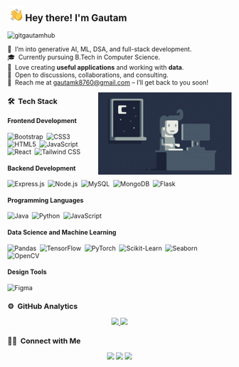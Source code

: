 <!-- ![Gautam Kumar Banner](https://raw.githubusercontent.com/gitgautamhub/gitgautamhub/master/assets/Gautam%20Kumar%20Banner.jpg) -->

<img alt="Wave" src="https://raw.githubusercontent.com/AVS1508/AVS1508/master/assets/Hand%20Wave.gif" width='40' align="left"/><h2>Hey there! I'm Gautam</h2>
<p align="left"> <img src="https://komarev.com/ghpvc/?username=gitgautamhub&label=Profile%20views&color=0e75b6&style=flat" alt="gitgautamhub" /> </p>

<!--### 👨🏻‍💻 &nbsp;About Me -->

🌟 &nbsp;I’m into generative AI, ML, DSA, and full-stack development.\
🎓 &nbsp;Currently pursuing B.Tech in Computer Science.\
🌱 &nbsp;Love creating **useful applications** and working with **data**.\
🤝 &nbsp;Open to discussions, collaborations, and consulting.\
📩 &nbsp;Reach me at gautamk8760@gmail.com – I’ll get back to you soon!
<!--📄 &nbsp;Check out my [Résumé](https://link_to_your_resume.com) for more details. -->
<!--💼 &nbsp;I work on projects, manage Tercelet Bags, and love exploring new technologies.\ -->
<img alt="Night Coding" src="https://raw.githubusercontent.com/AVS1508/AVS1508/master/assets/Night-Coding.gif" align="right"/>

### 🛠 &nbsp;Tech Stack

#### Frontend Development
![Bootstrap](https://img.shields.io/badge/-Bootstrap-05122A?style=flat&logo=bootstrap)&nbsp;
![CSS3](https://img.shields.io/badge/-CSS3-05122A?style=flat&logo=css3)&nbsp;
![HTML5](https://img.shields.io/badge/-HTML5-05122A?style=flat&logo=html5)&nbsp;
![JavaScript](https://img.shields.io/badge/-JavaScript-05122A?style=flat&logo=javascript)&nbsp;
![React](https://img.shields.io/badge/-React-05122A?style=flat&logo=react)&nbsp;
![Tailwind CSS](https://img.shields.io/badge/-Tailwind%20CSS-05122A?style=flat&logo=tailwind-css)&nbsp;

#### Backend Development
![Express.js](https://img.shields.io/badge/-Express.js-05122A?style=flat&logo=express)&nbsp;
![Node.js](https://img.shields.io/badge/-Node.js-05122A?style=flat&logo=node.js)&nbsp;
![MySQL](https://img.shields.io/badge/-MySQL-05122A?style=flat&logo=mysql)&nbsp;
![MongoDB](https://img.shields.io/badge/-MongoDB-05122A?style=flat&logo=mongodb)&nbsp;
![Flask](https://img.shields.io/badge/-Flask-05122A?style=flat&logo=flask)&nbsp;

#### Programming Languages
![Java](https://img.shields.io/badge/-Java-05122A?style=flat&logo=java&logoColor=FFA518)&nbsp;
![Python](https://img.shields.io/badge/-Python-05122A?style=flat&logo=python)&nbsp;
![JavaScript](https://img.shields.io/badge/-JavaScript-05122A?style=flat&logo=javascript)&nbsp;

#### Data Science and Machine Learning
![Pandas](https://img.shields.io/badge/-Pandas-05122A?style=flat&logo=pandas)&nbsp;
![TensorFlow](https://img.shields.io/badge/-TensorFlow-05122A?style=flat&logo=tensorflow)&nbsp;
![PyTorch](https://img.shields.io/badge/-PyTorch-05122A?style=flat&logo=pytorch)&nbsp;
![Scikit-Learn](https://img.shields.io/badge/-Scikit%20Learn-05122A?style=flat&logo=scikit-learn)&nbsp;
![Seaborn](https://img.shields.io/badge/-Seaborn-05122A?style=flat&logo=seaborn)&nbsp;
![OpenCV](https://img.shields.io/badge/-OpenCV-05122A?style=flat&logo=opencv)&nbsp;

#### Design Tools
![Figma](https://img.shields.io/badge/-Figma-05122A?style=flat&logo=figma)&nbsp;


### ⚙️ &nbsp;GitHub Analytics

<p align="center">
<a href="https://github.com/gitgautamhub">
  <img height="180em" src="https://github-readme-stats.vercel.app/api?username=gitgautamhub&show_icons=true&theme=algolia&include_all_commits=true&count_private=true"/>
  <img height="180em" src="https://github-readme-stats.vercel.app/api/top-langs/?username=gitgautamhub&layout=compact&langs_count=8&theme=algolia"/>
</a>
</p>

### 🤝🏻 &nbsp;Connect with Me

<p align="center">
<a href="https://linkedin.com/in/gautamkumar111103"><img src="https://img.shields.io/badge/-Gautam%20Kumar-0077B5?style=flat&logo=Linkedin&logoColor=white"/></a>
<a href="mailto:gautamk8760@gmail.com"><img src="https://img.shields.io/badge/-gautamk8760@gmail.com-D14836?style=flat&logo=Gmail&logoColor=white"/></a>
<a href="https://instagram.com/gautamk8760"><img src="https://img.shields.io/badge/-@gautamk8760-E4405F?style=flat&logo=Instagram&logoColor=white"/></a>
</p>
